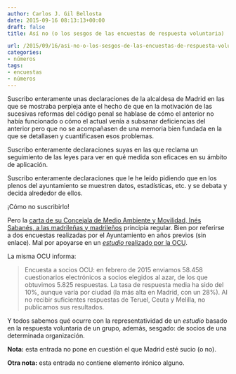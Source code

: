 ```yaml
---
author: Carlos J. Gil Bellosta
date: 2015-09-16 08:13:13+00:00
draft: false
title: Así no (o los sesgos de las encuestas de respuesta voluntaria)

url: /2015/09/16/asi-no-o-los-sesgos-de-las-encuestas-de-respuesta-voluntaria/
categories:
- números
tags:
- encuestas
- números
---
```


Suscribo enteramente unas declaraciones de la alcaldesa de Madrid en las que se mostraba perpleja ante el hecho de que en la motivación de las sucesivas reformas del código penal se hablase de cómo el anterior no había funcionado o cómo el actual venía a subsanar deficiencias del anterior pero que no se acompañasen de una memoria bien fundada en la que se detallasen y cuantificasen esos problemas.

Suscribo enteramente declaraciones suyas en las que reclama un seguimiento de las leyes para ver en qué medida son eficaces en su ámbito de aplicación.

Suscribo enteramente declaraciones que le he leído pidiendo que en los plenos del ayuntamiento se muestren datos, estadísticas, etc. y se debata y decida alrededor de ellos.

¡Cómo no suscribirlo!

Pero la [carta de su Concejala de Medio Ambiente y Movilidad, Inés Sabanés, a las madrileñas y madrileños](http://diario.madrid.es/blog/2015/09/14/cinco-claves-para-entender-que-pasa-con-la-limpieza-de-madrid/) principia regular. Bien por referirse a dos encuestas realizadas por el Ayuntamiento en años previos (sin enlace). Mal por apoyarse en un [_estudio_ realizado por la OCU](http://www.ocu.org/consumo-familia/nc/informe/estudio-de-limpieza-urbana-2015).

La misma OCU informa:

>Encuesta a socios OCU: en febrero de 2015 enviamos 58.458 cuestionarios electrónicos a socios elegidos al azar, de los que obtuvimos 5.825 respuestas. La tasa de respuesta media ha sido del 10%, aunque varía por ciudad (la más alta en Madrid, con un 28%). Al no recibir suficientes respuestas de Teruel, Ceuta y Melilla, no publicamos sus resultados.

Y todos sabemos qué ocurre con la representatividad de un _estudio_ basado en la respuesta voluntaria de un grupo, además, sesgado: de socios de una determinada organización.

**Nota:** esta entrada no pone en cuestión el que Madrid esté sucio (o no).

**Otra nota:** esta entrada no contiene elemento irónico alguno.
